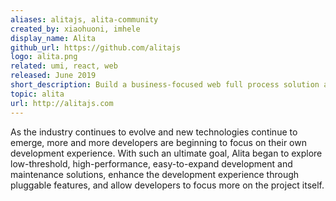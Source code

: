 ```yaml
---
aliases: alitajs, alita-community
created_by: xiaohuoni, imhele
display_name: Alita
github_url: https://github.com/alitajs
logo: alita.png
related: umi, react, web
released: June 2019
short_description: Build a business-focused web full process solution and improve the development experience.
topic: alita
url: http://alitajs.com
---
```

As the industry continues to evolve and new technologies continue to emerge, more and more developers are beginning to focus on their own development experience. With such an ultimate goal, Alita began to explore low-threshold, high-performance, easy-to-expand development and maintenance solutions, enhance the development experience through pluggable features, and allow developers to focus more on the project itself.
